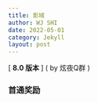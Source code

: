 ```yaml
---
title: 影域
author: WJ SHI
date: 2022-05-01
category: Jekyll
layout: post
---
```




[ **8.0 版本** ]    ( by 炫夜Q群 )

### 首通奖励

<img src="https://www.nextstepone.ltd/mff/images/zhuti1.jpg" alt="" referrerpolicy="no-referrer">
